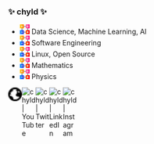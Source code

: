 ### ✨ chyld ✨

- <img width="20px" src="https://raw.githubusercontent.com/chyld/chyld/master/icons/maths.svg"> Data Science, Machine Learning, AI
- <img width="20px" src="https://raw.githubusercontent.com/chyld/chyld/master/icons/maths.svg"> Software Engineering
- <img width="20px" src="https://raw.githubusercontent.com/chyld/chyld/master/icons/maths.svg"> Linux, Open Source
- <img width="20px" src="https://raw.githubusercontent.com/chyld/chyld/master/icons/maths.svg"> Mathematics
- <img width="20px" src="https://raw.githubusercontent.com/chyld/chyld/master/icons/maths.svg"> Physics

[<img align="left" alt="chyld | Github" width="28px" src="https://raw.githubusercontent.com/iconic/open-iconic/master/svg/globe.svg" />][website]
[<img align="left" alt="chyld | YouTube" width="28px" src="https://cdn.jsdelivr.net/npm/simple-icons@v3/icons/youtube.svg" />][youtube]
[<img align="left" alt="chyld | Twitter" width="28px" src="https://cdn.jsdelivr.net/npm/simple-icons@v3/icons/twitter.svg" />][twitter]
[<img align="left" alt="chyld | LinkedIn" width="28px" src="https://cdn.jsdelivr.net/npm/simple-icons@v3/icons/linkedin.svg" />][linkedin]
[<img align="left" alt="chyld | Instagram" width="28px" src="https://cdn.jsdelivr.net/npm/simple-icons@v3/icons/instagram.svg" />][instagram]

[website]: https://chyld.github.io
[twitter]: https://twitter.com/chyldmedford
[youtube]: https://youtube.com/chyldstudios/videos
[linkedin]: https://linkedin.com/in/chyld
[instagram]: https://www.instagram.com/chyld/
